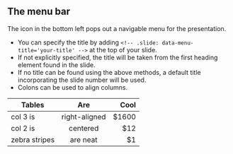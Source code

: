 ## The menu bar

The <a><i class="fa fa-bars"></i></a> icon in the bottom left pops out a navigable menu for the presentation.

* You can specify the title by adding `<!-- .slide: data-menu-title='your-title' -->` at the top of your slide.
* If not explicitly specified, the title will be taken from the first heading element found in the slide.
* If no title can be found using the above methods, a default title incorporating the slide number will be used.  
* Colons can be used to align columns.


| Tables        | Are           | Cool  |
| ------------- |:-------------:| -----:|
| col 3 is      | right-aligned | $1600 |
| col 2 is      | centered      |   $12 |
| zebra stripes | are neat      |    $1 |  

